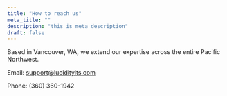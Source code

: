 ```yaml
---
title: "How to reach us"
meta_title: ""
description: "this is meta description"
draft: false
---
```


Based in Vancouver, WA, we extend our expertise across the entire Pacific Northwest.

Email: support@lucidityits.com

Phone: (360) 360-1942